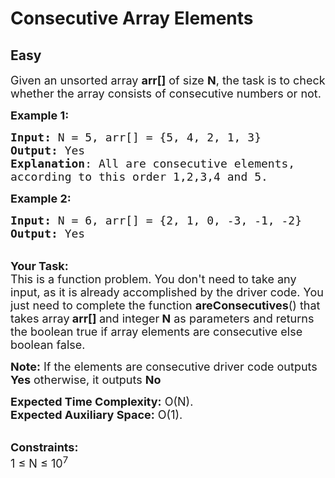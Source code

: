 # Consecutive Array Elements
## Easy
<div class="problems_problem_content__Xm_eO"><p><span style="font-size:18px">Given an unsorted array&nbsp;<strong>arr[]</strong> of size <strong>N</strong>, the task is to check whether the array consists of consecutive numbers or not.</span></p>

<p><span style="font-size:18px"><strong>Example 1:</strong></span></p>

<pre><span style="font-size:18px"><strong>Input: </strong>N = 5, arr[] = {5, 4, 2, 1, 3}
<strong>Output:</strong> Yes
<strong>Explanation</strong>: All are consecutive elements,
according to this order 1,2,3,4 and 5.</span></pre>

<p><span style="font-size:18px"><strong>Example 2:</strong></span></p>

<pre><span style="font-size:18px"><strong>Input: </strong>N = 6, arr[] = {2, 1, 0, -3, -1, -2}
<strong>Output:</strong> Yes</span></pre>

<p><br>
<span style="font-size:18px"><strong>Your Task:</strong><br>
This is a function problem. You don't need to take any input, as it is already accomplished by the driver code. You just need to complete the function <strong>areConsecutives</strong>() that takes array<strong> arr[] </strong>and integer<strong> N</strong>&nbsp;as parameters and returns the boolean true if array elements are consecutive else boolean false.</span></p>

<p><span style="font-size:18px"><strong>Note:</strong> If the elements are consecutive driver code outputs <strong>Yes</strong> otherwise, it outputs <strong>No</strong></span></p>

<p><span style="font-size:18px"><strong>Expected Time Complexity:</strong> O(N).<br>
<strong>Expected Auxiliary Space:</strong> O(1).</span></p>

<p><br>
<span style="font-size:18px"><strong>Constraints:</strong><br>
1 ≤ N ≤ 10<sup>7</sup></span></p>
</div>